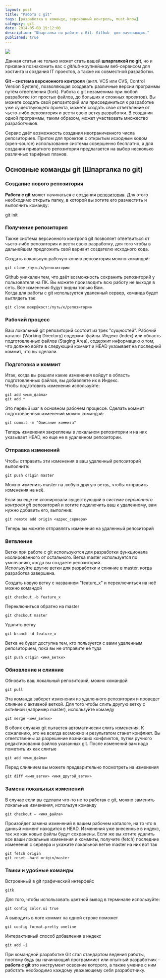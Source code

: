 ```yaml
---
layout: post
title: "Работа с git"
tags: [разработка в команде, версионный контроль, must-know]
category: git
date: 2014-05-08 19:12:00
description: "Шпаргалка по работе с Git. Github  для начинающих."
published: true
---
```


<img src="http://s52.radikal.ru/i137/1405/01/bc819f622d5b.png" class="img-responsive"><br />

<p>Данная статья не только может стать вашей <b>шпаргалкой по git</b>, но и призвана познакомить вас с <i>github</i>-крупнейшим веб-сервисом для хостинга и создания IT проектов, а также их совместной  разработки.</p>

<!-- more -->

<p><b>Git – система версионного контроля</b> (англ. VCS или CVS, Control Version System), позволяющая создавать различные версии программы путём ответвления (fork). Работа с git незаменима при любой разработке (от простых файлов, до больших и сложных проектов).  Вы можете создать свой репозиторий  или присоединиться к разработке уже существующего проекта, можете создать свое ответвление от чьего-либо репозитория и вести свою ветку разработки. В создании одной программы, таким образом, может участвовать множество разработчиков.</p> 
<p>Сервис даёт возможность создания неограниченного числа репозиториев. Притом для проектов с открытым исходным кодом (open-source) использование системы совершенно бесплатно, а для создания приватного репозитория предлагается на выбор несколько различных тарифных планов.</p>

<h2>Основные команды git (Шпаргалка по git)</h2>
<h3>Создание нового репозитория</h3>
<p><b>Работа с git</b> может начинаться с создания <a href=”# repositoriy”>репозитория</a>. Для этого необходимо открыть папку, в которой вы хотите его разместить и выполнить команду:</p>

git init

<h3>Получение репозитория</h3>

<p>Также система версионного контроля git позволяет ответвиться от чьего-либо репозитория и вести свою разработку, для того чтобы в дальнейшем предложить свой вариант создателю исходного кода.</p>
<p>Создать локальную рабочую копию репозитория можно командой:</p>

    git clone /путь/к/репозиторию

<p>Github уникален тем, что даёт возможность сохранить репозиторий у пользователя на ПК. Вы можете производить всю работу не выходя в сеть. Все изменения будут видны только Вам.<br />
Когда для работы с git используется удаленный сервер, команда будет выглядеть так:</p>

    git clone юзер@хост:/путь/к/репозиторию

<h3>Рабочий процесс</h3>

<p>Ваш локальный git репозиторий состоит из трех "сущностей". Рабочий каталог (Working Directory) содержит файлы. Индекс (Index) или область подготовленных файлов (Staging Area), содержит информацию о том, что должно войти в следующий коммит и HEAD указывает на последний коммит, что вы сделали.</p>
<h3>Подготовка и коммит</h3>
<p>Итак, когда вы решили какие изменения войдут в область подготовленных файлов, вы добавляете их в Индекс.<br />
Чтобы подготовить изменения используйте:</p>

    git add <имя_файла>
    git add *

<p>Это первый шаг в основном рабочем процессе. Сделать коммит подготовленных изменений можно командой:<p>

    git commit -m "Описание коммита"

<p>Теперь изменения закреплены в локальном репозитории и на них указывает HEAD, но еще не в удаленном репозитории.</p>

<h3>Отправка изменений</h3>
<p>Чтобы отправить эти изменения в ваш удаленный репозиторий выполните:</p>

    git push origin master

<p>Можно изменить master на любую другую ветвь, чтобы отправить изменения на неё.</p>
<p>Если вы еще не клонировали существующий в <i>системе версионного контроля git</i> репозиторий и хотите подключить ваш к удаленному, вам нужно добавить его, выполнив:</p>

    git remote add origin <адрес_сервера>

<p>Теперь вы можете отправлять изменения на удаленный репозиторий</p>

<h3>Ветвление</h3>
<p>Ветки при работе с git используются для разработки функционала изолированного от остального. Ветка master используется по умолчанию, когда вы создаете репозиторий.<br /> Используйте другие ветки для разработки и слияние в master, когда разработка завершена.</p>
 <p>Создать новую ветку с названием "feature_x" и переключиться на неё можно командой</p>
    
    git checkout -b feature_x

<p>Переключиться обратно на master</p>

    git checkout master

<p>Удалить ветку</p>

    git branch -d feature_x

<p>Ветка не будет доступна тем, кто пользуется с вами удаленным репозиторием, пока вы не отправите её туда</p>

    git push origin <имя_ветки>

<h3>Обновление и слияние</h3>
<p>Обновить ваш локальный репозиторий, можно командой</p>

    git pull

<p>Эта команда заберет изменения из удаленного репозитория и проведет слияние с активной веткой. Для того чтобы слить другую ветку с активной (например master), используйте команду</p>

    git merge <имя_ветки>

<p>В обоих случаях git пытается автоматически слить изменения. К сожалению, это не всегда возможно и результатом станет конфликт. Вы ответственны за разрешение возникших конфликтов, путем ручного редактирования файлов указанных git. После изменений вам надо пометить их как слитые</p>

    git add <имя_файла>

<p>Перед слиянием вы можете предварительно посмотреть на изменения</p>

    git diff <имя_ветки> <имя_другой_ветки>

<h3>Замена локальных изменений</h3>
<p>В случае если вы сделали что-то не то работая с git, можно заменить локальные изменения, используя команду</p>

    git checkout — <имя_файла>

<p>Произойдет замена изменений в вашем рабочем каталоге, на то что в данный момент находится в HEAD. Изменения уже внесенные в индекс, так же как новые файлы будут сохранены. Если же вы хотите удалить все ваши локальные изменения и коммиты, получите (fetch) последние изменения с сервера и укажите локальной ветке master на них вот так</p>

    git fetch origin
    git reset —hard origin/master

<h3>Твики и удобные команды</h3>
<p>Встроенный в git графический интерфейс</p>

    gitk

<p>Для того, чтобы использовать цветной вывод в терминале используйте:</p>
    
    git config color.ui true

<p>А выводить в логе коммит на одной строке поможет</p>

    git config format.pretty oneline

<p>Интерактивный способ добавления в индекс</p>

    git add -i

<p>При командной разработке Git стал стандартом ведения работы, поэтому будь вы начинающий программист или опытный разработчик - <b>работа с git</b> это инструмент освоение которого, а также умение с ним работать необходимо каждому уважающему себя разработчику.<br />
